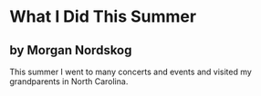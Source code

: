 # What I Did This Summer

## by Morgan Nordskog

This summer I went to many concerts and events and visited my grandparents in North Carolina.
